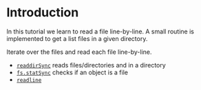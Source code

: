 # Introduction

In this tutorial we learn to read a file line-by-line.
A small routine is implemented to get a list files in a given directory.

Iterate over the files and read each file line-by-line.

- [`readdirSync`](https://nodejs.org/api/fs.html#fs_fs_readdirsync_path_options) reads files/directories and in a directory
- [`fs.statSync`](https://nodejs.org/api/fs.html#fs_fs_statsync_path_options) checks if an object is a file
- [`readline`](https://nodejs.org/api/readline.html)